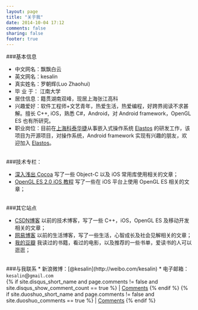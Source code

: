 ```yaml
---
layout: page
title: "关于我"
date: 2014-10-04 17:12
comments: false
sharing: false
footer: true
---
```


###基本信息   

* 中文网名：飘飘白云  
* 英文网名：kesalin  
* 真实姓名：罗朝辉(Luo Zhaohui)  
* 毕 业 于：  江南大学  
* 居住信息：籍贯湖南双峰，现居上海张江高科
* 兴趣爱好：软件工程师+文艺青年，热爱生活，热爱编程，好跨界阅读不求甚解。擅长 C++, iOS，熟悉 C#，Android，对 Android framework，OpenGL ES 也有所研究。  
* 职业岗位：目前在[上海科泰华捷](http://www.kortide.com)从事嵌入式操作系统 [Elastos](http://elastos.org/) 的研发工作，该项目为开源项目，对操作系统，Android framework 实现有兴趣的朋友，欢迎加入 [Elastos](http://elastos.org/)。    
   
<br />     
###技术专栏：    

* [深入浅出 Cocoa](http://blog.csdn.net/column/details/cocoa.html) 写了一些 Object-C 以及 iOS 常用库使用相关的文章；  
* [OpenGL ES 2.0 iOS 教程](http://blog.csdn.net/column/details/opengl-es2-ios.html) 写了一些在 iOS 平台上使用 OpenGL ES 相关的文章；  
  
<br /> 
###其它站点

* [CSDN博客](http://blog.csdn.net/kesalin) 以前的技术博客，写了一些 C++，iOS，OpenGL ES 及移动开发相关的文章；
* [网易博客](http://blog.163.com/l_zhaohui) 以前的生活博客，写了一些生活，心智成长及社会见解相关的文章；  
* [我的豆瓣](http://www.douban.com/people/kesalin) 我读过的书籍，看过的电影，以及推荐的一些书单，爱读书的人可以逛逛；  
    
<br /> 
###与我联系
* 新浪微博：[@kesalin](http://weibo.com/kesalin)
* 电子邮箱：<code>kesalin</code>@<code>gmail.com</code>    

<br /> 
        {% if site.disqus_short_name and page.comments != false and site.disqus_show_comment_count == true %}
           | <a href="{% if index %}{{ root_url }}{{ post.url }}{% endif %}#disqus_thread"
             data-disqus-identifier="{% if post.meta.disqus_id %}{{ post.meta.disqus_id }}{% else %}{{ site.url }}{{ post.url }}{% endif %}">Comments</a>
        {% endif %}
        {% if site.duoshuo_short_name and page.comments != false and site.duoshuo_comments == true %}
          | <a href="{% if index %}{{ root_url }}{{ post.url }}{% endif %}#comments">Comments</a>
        {% endif %}

